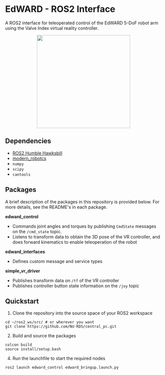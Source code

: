 # EdWARD - ROS2 Interface
A ROS2 interface for teleoperated control of the EdWARD 5-DoF robot arm
using the Valve Index virtual reality controller.

<p align="center">
  <img width="300" src="https://github.com/NU-RDS/central_pc/assets/45540813/28931dba-c25b-4e03-a1a6-eee9c942c9c7">
</p>


## Dependencies
- [ROS2 Humble Hawksbill](https://docs.ros.org/en/humble/Installation.html)
- [modern_robotcs](https://github.com/NxRLab/ModernRobotics)
- `numpy`
- `scipy`
- `cantools`


## Packages
A brief description of the packages in this repository is provided
below. For more details, see the README's in each package.

**edward_control**
- Commands joint angles and torques by publishing
`CmdState` messages on the `/cmd_state` topic. 
- Listens to transform data to obtain the 3D pose of the VR
controller, and does forward kinematics to enable teleoperation of the robot

**edward_interfaces**
- Defines custom message and service types

**simple_vr_driver**
- Publishes transform data on `/tf` of the VR controller
- Publishes controller button state information on the `/joy` topic


## Quickstart
1. Clone the repository into the source space of your ROS2 workspace
```
cd ~/ros2_ws/src/ # or wherever you want
git clone https://github.com/NU-RDS/central_pc.git
```

2. Build and source the packages
```
colcon build
source install/setup.bash
```

4. Run the launchfile to start the required nodes
```
ros2 launch edward_control edward_bringup.launch.py
```



